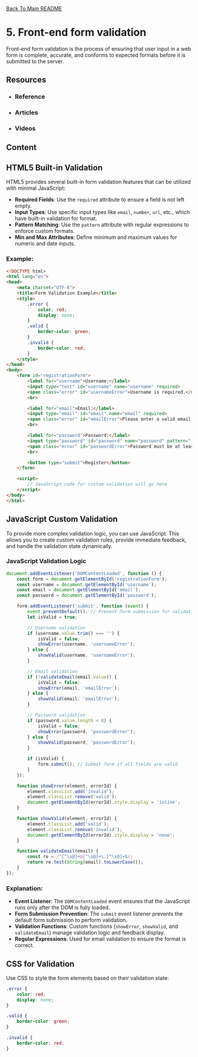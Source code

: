 [Back To Main README](../../README.md#table-of-contents)

# 5. Front-end form validation
Front-end form validation is the process of ensuring that user input in a web form is complete, accurate, and conforms to expected formats before it is submitted to the server.


## Resources
- ### Reference

- ### Articles
 
- ### Videos
 
## Content 

## HTML5 Built-in Validation

HTML5 provides several built-in form validation features that can be utilized with minimal JavaScript:

- **Required Fields**: Use the `required` attribute to ensure a field is not left empty.
- **Input Types**: Use specific input types like `email`, `number`, `url`, etc., which have built-in validation for format.
- **Pattern Matching**: Use the `pattern` attribute with regular expressions to enforce custom formats.
- **Min and Max Attributes**: Define minimum and maximum values for numeric and date inputs.

### Example:

```html
<!DOCTYPE html>
<html lang="en">
<head>
    <meta charset="UTF-8">
    <title>Form Validation Example</title>
    <style>
        .error {
            color: red;
            display: none;
        }
        .valid {
            border-color: green;
        }
        .invalid {
            border-color: red;
        }
    </style>
</head>
<body>
    <form id="registrationForm">
        <label for="username">Username:</label>
        <input type="text" id="username" name="username" required>
        <span class="error" id="usernameError">Username is required.</span>
        <br>

        <label for="email">Email:</label>
        <input type="email" id="email" name="email" required>
        <span class="error" id="emailError">Please enter a valid email address.</span>
        <br>

        <label for="password">Password:</label>
        <input type="password" id="password" name="password" pattern=".{8,}" required>
        <span class="error" id="passwordError">Password must be at least 8 characters long.</span>
        <br>

        <button type="submit">Register</button>
    </form>

    <script>
        // JavaScript code for custom validation will go here
    </script>
</body>
</html>
```
## JavaScript Custom Validation

To provide more complex validation logic, you can use JavaScript. This allows you to create custom validation rules, provide immediate feedback, and handle the validation state dynamically.

### JavaScript Validation Logic

```javascript
document.addEventListener('DOMContentLoaded', function () {
    const form = document.getElementById('registrationForm');
    const username = document.getElementById('username');
    const email = document.getElementById('email');
    const password = document.getElementById('password');

    form.addEventListener('submit', function (event) {
        event.preventDefault(); // Prevent form submission for validation
        let isValid = true;

        // Username validation
        if (username.value.trim() === '') {
            isValid = false;
            showError(username, 'usernameError');
        } else {
            showValid(username, 'usernameError');
        }

        // Email validation
        if (!validateEmail(email.value)) {
            isValid = false;
            showError(email, 'emailError');
        } else {
            showValid(email, 'emailError');
        }

        // Password validation
        if (password.value.length < 8) {
            isValid = false;
            showError(password, 'passwordError');
        } else {
            showValid(password, 'passwordError');
        }

        if (isValid) {
            form.submit(); // Submit form if all fields are valid
        }
    });

    function showError(element, errorId) {
        element.classList.add('invalid');
        element.classList.remove('valid');
        document.getElementById(errorId).style.display = 'inline';
    }

    function showValid(element, errorId) {
        element.classList.add('valid');
        element.classList.remove('invalid');
        document.getElementById(errorId).style.display = 'none';
    }

    function validateEmail(email) {
        const re = /^[^\s@]+@[^\s@]+\.[^\s@]+$/;
        return re.test(String(email).toLowerCase());
    }
});
```

### Explanation:

- **Event Listener**: The `DOMContentLoaded` event ensures that the JavaScript runs only after the DOM is fully loaded.
- **Form Submission Prevention**: The `submit` event listener prevents the default form submission to perform validation.
- **Validation Functions**: Custom functions (`showError`, `showValid`, and `validateEmail`) manage validation logic and feedback display.
- **Regular Expressions**: Used for email validation to ensure the format is correct.

## CSS for Validation

Use CSS to style the form elements based on their validation state:

```css
.error {
    color: red;
    display: none;
}

.valid {
    border-color: green;
}

.invalid {
    border-color: red;
}
```
